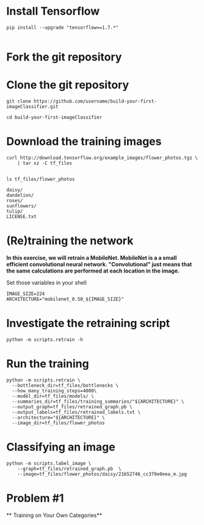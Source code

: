 # Install Tensorflow



```
pip install --upgrade "tensorflow==1.7.*"


```

# Fork the git repository


# Clone the git repository


```
git clone https://github.com/username/build-your-first-imageClassifier.git

```


```
cd build-your-first-imageClassifier 

```
# Download the training images



```
curl http://download.tensorflow.org/example_images/flower_photos.tgz \
    | tar xz -C tf_files
    
```



```
ls tf_files/flower_photos

```



```
daisy/
dandelion/
roses/
sunflowers/
tulip/
LICENSE.txt

```

# (Re)training the network



**In this exercise, we will retrain a MobileNet. MobileNet is a a small efficient convolutional neural network. "Convolutional" just means that the same calculations are performed at each location in the image.**

Set those variables in your shell

```
IMAGE_SIZE=224
ARCHITECTURE="mobilenet_0.50_${IMAGE_SIZE}"

```

# Investigate the retraining script



```
python -m scripts.retrain -h
```
# Run the training




```
python -m scripts.retrain \
  --bottleneck_dir=tf_files/bottlenecks \
  --how_many_training_steps=4000\
  --model_dir=tf_files/models/ \
  --summaries_dir=tf_files/training_summaries/"${ARCHITECTURE}" \
  --output_graph=tf_files/retrained_graph.pb \
  --output_labels=tf_files/retrained_labels.txt \
  --architecture="${ARCHITECTURE}" \
  --image_dir=tf_files/flower_photos
```

# Classifying an image



```
python -m scripts.label_image \
    --graph=tf_files/retrained_graph.pb  \
    --image=tf_files/flower_photos/daisy/21652746_cc379e0eea_m.jpg
```




# Problem #1

** Training on Your Own Categories**




